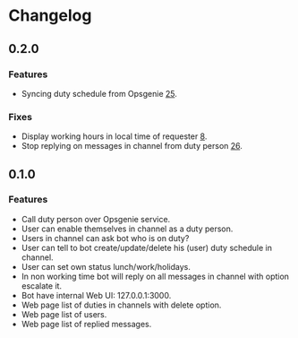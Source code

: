# Changelog
## 0.2.0
### Features
- Syncing duty schedule from Opsgenie [25](https://github.com/mr-exz/whoisondutytoday/issues/25).
### Fixes
- Display working hours in local time of requester [8](https://github.com/mr-exz/whoisondutytoday/issues/8).
- Stop replying on messages in channel from duty person [26](https://github.com/mr-exz/whoisondutytoday/issues/26).

## 0.1.0
### Features
- Call duty person over Opsgenie service.
- User can enable themselves in channel as a duty person.
- Users in channel can ask bot who is on duty?
- User can tell to bot create/update/delete his (user) duty schedule in channel.
- User can set own status lunch/work/holidays.
- In non working time bot will reply on all messages in channel with option escalate it.
- Bot have internal Web UI: 127.0.0.1:3000.
- Web page list of duties in channels with delete option.
- Web page list of users.
- Web page list of replied messages.
